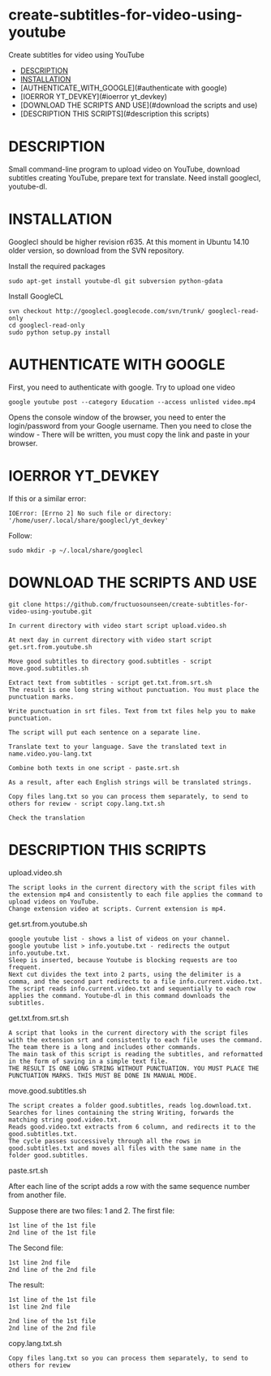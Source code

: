 # create-subtitles-for-video-using-youtube
Create subtitles for video using YouTube

- [DESCRIPTION](#description)
- [INSTALLATION](#installation)
- [AUTHENTICATE_WITH_GOOGLE](#authenticate with google)
- [IOERROR YT_DEVKEY](#ioerror yt_devkey)
- [DOWNLOAD THE SCRIPTS AND USE](#download the scripts and use)
- [DESCRIPTION THIS SCRIPTS](#description this scripts)

# DESCRIPTION

Small command-line program to upload video on YouTube, download subtitles creating YouTube, prepare text for translate.
Need install googlecl, youtube-dl.

# INSTALLATION

Googlecl should be higher revision r635.
At this moment in Ubuntu 14.10 older version, so download from the SVN repository.

Install the required packages

    sudo apt-get install youtube-dl git subversion python-gdata

Install GoogleCL

    svn checkout http://googlecl.googlecode.com/svn/trunk/ googlecl-read-only
    cd googlecl-read-only
    sudo python setup.py install

# AUTHENTICATE WITH GOOGLE

First, you need to authenticate with google. Try to upload one video

    google youtube post --category Education --access unlisted video.mp4

Opens the console window of the browser, you need to enter the login/password from your Google username.
Then you need to close the window - There will be written, you must copy the link and paste in your browser.

# IOERROR YT_DEVKEY

 If this or a similar error:

    IOError: [Errno 2] No such file or directory: '/home/user/.local/share/googlecl/yt_devkey'

Follow:

    sudo mkdir -p ~/.local/share/googlecl

# DOWNLOAD THE SCRIPTS AND USE
    git clone https://github.com/fructuosounseen/create-subtitles-for-video-using-youtube.git

    In current directory with video start script upload.video.sh

    At next day in current directory with video start script get.srt.from.youtube.sh

    Move good subtitles to directory good.subtitles - script move.good.subtitles.sh

    Extract text from subtitles - script get.txt.from.srt.sh
    The result is one long string without punctuation. You must place the punctuation marks.

    Write punctuation in srt files. Text from txt files help you to make punctuation.

    The script will put each sentence on a separate line.

    Translate text to your language. Save the translated text in name.video.you-lang.txt
    
    Combine both texts in one script - paste.srt.sh

    As a result, after each English strings will be translated strings.
    
    Copy files lang.txt so you can process them separately, to send to others for review - script copy.lang.txt.sh 
    
    Check the translation

# DESCRIPTION THIS SCRIPTS

upload.video.sh

    The script looks in the current directory with the script files with the extension mp4 and consistently to each file applies the command to upload videos on YouTube.
    Change extension video at scripts. Current extension is mp4.

get.srt.from.youtube.sh

    google youtube list - shows a list of videos on your channel.
    google youtube list > info.youtube.txt - redirects the output info.youtube.txt.
    Sleep is inserted, because Youtube is blocking requests are too frequent.
    Next cut divides the text into 2 parts, using the delimiter is a comma, and the second part redirects to a file info.current.video.txt.
    The script reads info.current.video.txt and sequentially to each row applies the command. Youtube-dl in this command downloads the subtitles.

get.txt.from.srt.sh

    A script that looks in the current directory with the script files with the extension srt and consistently to each file uses the command. 
    The team there is a long and includes other commands.
    The main task of this script is reading the subtitles, and reformatted in the form of saving in a simple text file.
    THE RESULT IS ONE LONG STRING WITHOUT PUNCTUATION. YOU MUST PLACE THE PUNCTUATION MARKS. THIS MUST BE DONE IN MANUAL MODE.

move.good.subtitles.sh

    The script creates a folder good.subtitles, reads log.download.txt.
    Searches for lines containing the string Writing, forwards the matching string good.video.txt.
    Reads good.video.txt extracts from 6 column, and redirects it to the good.subtitles.txt.
    The cycle passes successively through all the rows in good.subtitles.txt and moves all files with the same name in the folder good.subtitles.

paste.srt.sh

After each line of the script adds a row with the same sequence number from another file.

Suppose there are two files: 1 and 2.
The first file:

    1st line of the 1st file
    2nd line of the 1st file

The Second file:

    1st line 2nd file
    2nd line of the 2nd file

The result:

    1st line of the 1st file
    1st line 2nd file

    2nd line of the 1st file
    2nd line of the 2nd file

copy.lang.txt.sh

    Copy files lang.txt so you can process them separately, to send to others for review
